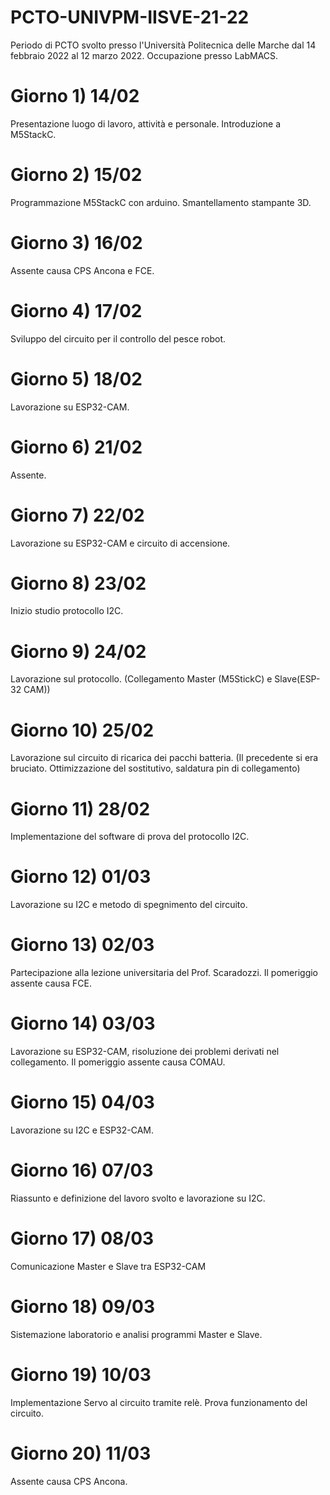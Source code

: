 # PCTO-UNIVPM-IISVE-21-22
Periodo di PCTO svolto presso l'Università Politecnica delle Marche dal 14 febbraio 2022 al 12 marzo 2022. 
Occupazione presso LabMACS. 

# Giorno 1) 14/02
Presentazione luogo di lavoro, attività e personale. 
Introduzione a M5StackC.

# Giorno 2) 15/02
Programmazione M5StackC con arduino. 
Smantellamento stampante 3D.

# Giorno 3) 16/02
Assente causa CPS Ancona e FCE.

# Giorno 4) 17/02
Sviluppo del circuito per il controllo del pesce robot. 

# Giorno 5) 18/02
Lavorazione su ESP32-CAM.

# Giorno 6) 21/02
Assente.

# Giorno 7) 22/02
Lavorazione su ESP32-CAM e circuito di accensione. 

# Giorno 8) 23/02
Inizio studio protocollo I2C.

# Giorno 9) 24/02
Lavorazione sul protocollo. (Collegamento Master (M5StickC) e Slave(ESP-32 CAM))

# Giorno 10) 25/02
Lavorazione sul circuito di ricarica dei pacchi batteria. (Il precedente si era bruciato. Ottimizzazione del sostitutivo, saldatura pin di collegamento)

# Giorno 11) 28/02
Implementazione del software di prova del protocollo I2C.

# Giorno 12) 01/03
Lavorazione su I2C e metodo di spegnimento del circuito. 

# Giorno 13) 02/03
Partecipazione alla lezione universitaria del Prof. Scaradozzi. Il pomeriggio assente causa FCE.

# Giorno 14) 03/03
Lavorazione su ESP32-CAM, risoluzione dei problemi derivati nel collegamento. Il pomeriggio assente causa COMAU.

# Giorno 15) 04/03
Lavorazione su I2C e ESP32-CAM.

# Giorno 16) 07/03
Riassunto e definizione del lavoro svolto e lavorazione su I2C.

# Giorno 17) 08/03
Comunicazione Master e Slave tra ESP32-CAM

# Giorno 18) 09/03
Sistemazione laboratorio e analisi programmi Master e Slave.

# Giorno 19) 10/03
Implementazione Servo al circuito tramite relè. Prova funzionamento del circuito.

# Giorno 20) 11/03
Assente causa CPS Ancona.



